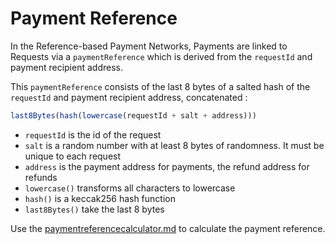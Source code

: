# Payment Reference

In the Reference-based Payment Networks, Payments are linked to Requests via a `paymentReference` which is derived from the `requestId` and payment recipient address.

This `paymentReference` consists of the last 8 bytes of a salted hash of the `requestId` and payment recipient address, concatenated :&#x20;

```typescript
last8Bytes(hash(lowercase(requestId + salt + address)))
```

* `requestId` is the id of the request
* `salt` is a random number with at least 8 bytes of randomness. It must be unique to each request
* `address` is the payment address for payments, the refund address for refunds
* `lowercase()` transforms all characters to lowercase
* `hash()` is a keccak256 hash function
* `last8Bytes()` take the last 8 bytes

Use the [paymentreferencecalculator.md](../../sdk-api-reference/request-client.js/paymentreferencecalculator.md "mention") to calculate the payment reference.
